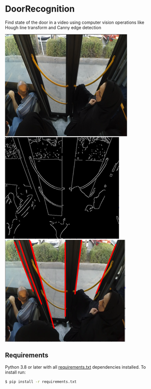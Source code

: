 # DoorRecognition

Find state of the door in a video using computer vision operations like Hough line transform and Canny edge detection

![Alt Text](https://github.com/bardiakzzzz/DoorRecognition/blob/master/images/1.png)
![Alt Text](https://github.com/bardiakzzzz/DoorRecognition/blob/master/images/2.png)
![Alt Text](https://github.com/bardiakzzzz/DoorRecognition/blob/master/images/3.png)


## Requirements

Python 3.8 or later with all [requirements.txt](https://github.com/bardiakzzzz/DoorRecognition/blob/master/requirements.txt) dependencies installed. To install run:
```bash
$ pip install -r requirements.txt
```

